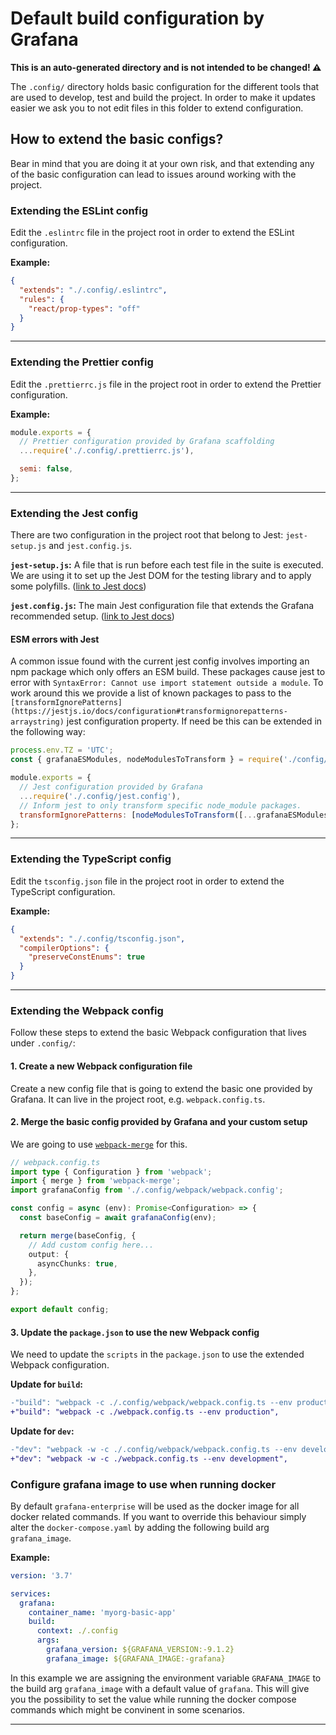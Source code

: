 # Default build configuration by Grafana

**This is an auto-generated directory and is not intended to be changed! ⚠️**

The `.config/` directory holds basic configuration for the different tools
that are used to develop, test and build the project. In order to make it updates easier we ask you to
not edit files in this folder to extend configuration.

## How to extend the basic configs?

Bear in mind that you are doing it at your own risk, and that extending any of the basic configuration can lead
to issues around working with the project.

### Extending the ESLint config

Edit the `.eslintrc` file in the project root in order to extend the ESLint configuration.

**Example:**

```json
{
  "extends": "./.config/.eslintrc",
  "rules": {
    "react/prop-types": "off"
  }
}
```

---

### Extending the Prettier config

Edit the `.prettierrc.js` file in the project root in order to extend the Prettier configuration.

**Example:**

```javascript
module.exports = {
  // Prettier configuration provided by Grafana scaffolding
  ...require('./.config/.prettierrc.js'),

  semi: false,
};
```

---

### Extending the Jest config

There are two configuration in the project root that belong to Jest: `jest-setup.js` and `jest.config.js`.

**`jest-setup.js`:** A file that is run before each test file in the suite is executed. We are using it to
set up the Jest DOM for the testing library and to apply some polyfills. ([link to Jest docs](https://jestjs.io/docs/configuration#setupfilesafterenv-array))

**`jest.config.js`:** The main Jest configuration file that extends the Grafana recommended setup. ([link to Jest docs](https://jestjs.io/docs/configuration))

#### ESM errors with Jest

A common issue found with the current jest config involves importing an npm package which only offers an ESM build. These packages cause jest to error with `SyntaxError: Cannot use import statement outside a module`. To work around this we provide a list of known packages to pass to the `[transformIgnorePatterns](https://jestjs.io/docs/configuration#transformignorepatterns-arraystring)` jest configuration property. If need be this can be extended in the following way:

```javascript
process.env.TZ = 'UTC';
const { grafanaESModules, nodeModulesToTransform } = require('./config/jest/utils');

module.exports = {
  // Jest configuration provided by Grafana
  ...require('./.config/jest.config'),
  // Inform jest to only transform specific node_module packages.
  transformIgnorePatterns: [nodeModulesToTransform([...grafanaESModules, 'packageName'])],
};
```

---

### Extending the TypeScript config

Edit the `tsconfig.json` file in the project root in order to extend the TypeScript configuration.

**Example:**

```json
{
  "extends": "./.config/tsconfig.json",
  "compilerOptions": {
    "preserveConstEnums": true
  }
}
```

---

### Extending the Webpack config

Follow these steps to extend the basic Webpack configuration that lives under `.config/`:

#### 1. Create a new Webpack configuration file

Create a new config file that is going to extend the basic one provided by Grafana.
It can live in the project root, e.g. `webpack.config.ts`.

#### 2. Merge the basic config provided by Grafana and your custom setup

We are going to use [`webpack-merge`](https://github.com/survivejs/webpack-merge) for this.

```typescript
// webpack.config.ts
import type { Configuration } from 'webpack';
import { merge } from 'webpack-merge';
import grafanaConfig from './.config/webpack/webpack.config';

const config = async (env): Promise<Configuration> => {
  const baseConfig = await grafanaConfig(env);

  return merge(baseConfig, {
    // Add custom config here...
    output: {
      asyncChunks: true,
    },
  });
};

export default config;
```

#### 3. Update the `package.json` to use the new Webpack config

We need to update the `scripts` in the `package.json` to use the extended Webpack configuration.

**Update for `build`:**

```diff
-"build": "webpack -c ./.config/webpack/webpack.config.ts --env production",
+"build": "webpack -c ./webpack.config.ts --env production",
```

**Update for `dev`:**

```diff
-"dev": "webpack -w -c ./.config/webpack/webpack.config.ts --env development",
+"dev": "webpack -w -c ./webpack.config.ts --env development",
```

### Configure grafana image to use when running docker

By default `grafana-enterprise` will be used as the docker image for all docker related commands. If you want to override this behaviour simply alter the `docker-compose.yaml` by adding the following build arg `grafana_image`.

**Example:**

```yaml
version: '3.7'

services:
  grafana:
    container_name: 'myorg-basic-app'
    build:
      context: ./.config
      args:
        grafana_version: ${GRAFANA_VERSION:-9.1.2}
        grafana_image: ${GRAFANA_IMAGE:-grafana}
```

In this example we are assigning the environment variable `GRAFANA_IMAGE` to the build arg `grafana_image` with a default value of `grafana`. This will give you the possibility to set the value while running the docker compose commands which might be convinent in some scenarios.

---
